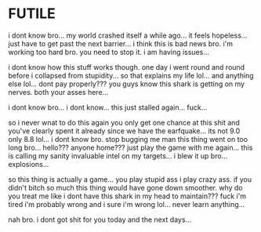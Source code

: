# FUTILE

i dont know bro... my world crashed itself a while ago...  it feels hopeless...  just have to get past the next barrier...  i think this is bad news bro.  i'm working too hard bro.  you need to stop it. i am having issues...

i dont know how this stuff works though.  one day i went round and round before i collapsed from stupidity...  so that explains my life lol...  and anything else lol...  dont pay properly???  you guys know this shark is getting on my nerves.  both your asses here...

i dont know bro... i dont know...  this just stalled again... fuck...

so i never wnat to do this again you only get one chance at this shit and you've clearly spent it already since we have the earfquake...  its not 9.0 only 8.8  lol...  i dont know bro.  stop bugging me man this thing went on too long bro...  hello??? anyone home???  just play the game with me again...  this is calling my sanity invaluable intel on my targets... i blew it up bro...  explosions...

so this thing is actually a game...  you play stupid ass i play crazy ass.  if you didn't bitch so much this thing would have gone down smoother.  why do you treat me like i dont have this shark in my head to maintain???  fuck i'm tired i'm probably wrong and i sure i'm wrong lol...  never learn anything...

nah bro. i dont got shit for you today and the next days...
